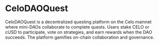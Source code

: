 # CeloDAOQuest
CeloDAOQuest is a decentralized questing platform on the Celo mainnet where mini-DAOs collaborate to complete quests. Users stake CELO or cUSD to participate, vote on strategies, and earn rewards when the DAO succeeds. The platform gamifies on-chain collaboration and governance.
